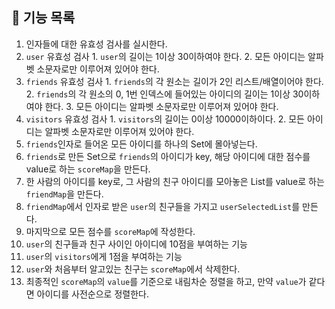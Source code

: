 ## 🚀 기능 목록

1. 인자들에 대한 유효성 검사를 실시한다.
  1. `user` 유효성 검사
    1. `user`의 길이는 1이상 30이하여야 한다.
    2. 모든 아이디는 알파벳 소문자로만 이루어져 있어야 한다.
  2. `friends` 유효성 검사
    1. `friends`의 각 원소는 길이가 2인 리스트/배열이어야 한다.
    2. `friends`의 각 원소의 0, 1번 인덱스에 들어있는 아이디의 길이는 1이상 30이하여야 한다.
    3. 모든 아이디는 알파벳 소문자로만 이루어져 있어야 한다.
  3. `visitors` 유효성 검사
    1. `visitors`의 길이는 0이상 10000이하이다.
    2. 모든 아이디는 알파벳 소문자로만 이루어져 있어야 한다.
2. `friends`인자로 들어온 모든 아이디를 하나의 Set에 몰아넣는다.
3.  `friends`로 만든 Set으로 `friends`의 아이디가 key, 해당 아이디에 대한 점수를 value로 하는 `scoreMap`을 만든다.
4. 한 사람의 아이디를 key로, 그 사람의 친구 아이디를 모아놓은 List를 value로 하는 `friendMap`을 만든다.
5. `friendMap`에서 인자로 받은 `user`의 친구들을 가지고 `userSelectedList`를 만든다.
6. 마지막으로 모든 점수를 `scoreMap`에 작성한다.
  1. `user`의 친구들과 친구 사이인 아이디에 10점을 부여하는 기능
  2. `user`의 `visitors`에게 1점을 부여하는 기능
  3. `user`와 처음부터 알고있는 친구는 `scoreMap`에서 삭제한다.
7. 최종적인 `scoreMap`의 `value`를 기준으로 내림차순 정렬을 하고, 만약 `value`가 같다면 아이디를 사전순으로 정렬한다.